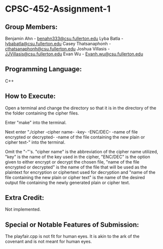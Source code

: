# CPSC-452-Assignment-1

## Group Members:
Benjamin Ahn - benahn333@csu.fullerton.edu
Lyba Batla - lybabatla@csu.fullerton.edu
Casey Thatsanaphonh - cthatsanaphonh@csu.fullerton.edu
Joshua Villasis - JJVillasis@csu.fullerton.edu
Evan Wu - Evanh.wu@csu.fullerton.edu

## Programming Language:
C++

## How to Execute:
Open a terminal and change the directory so that it is in the directory of the
the folder containing the cipher files.

Enter "make" into the terminal.

Next enter "./cipher -cipher name- -key- -ENC/DEC- -name of file
encrypted or decrypted- -name of the file containing the new plain or cipher
text-" into the terminal.

Omit the "-"'s. "cipher name" is the abbreviation of the cipher name utilized,
"key" is the name of the key used in the cipher, "ENC/DEC" is the option given
to either encrypt or decrypt the chosen file, "name of the file encrypted or
decrypted" is the name of the file that will be used as the plaintext for
encryption or ciphertext used for decryption and "name of the file containing
the new plain or cipher text" is the name of the desired output file containing
the newly generated plain or cipher text.

## Extra Credit:
Not implemented.

## Special or Notable Features of Submission:
The playfair.cpp is not fit for human eyes. It is akin to the ark of the
covenant and is not meant for human eyes. 
